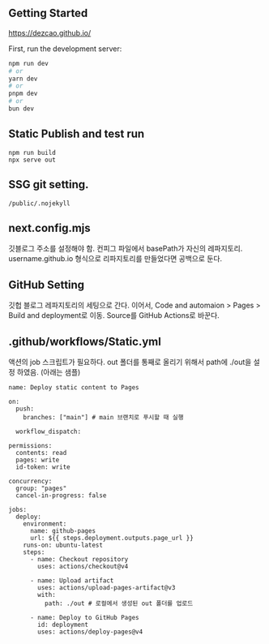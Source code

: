 ## Getting Started

https://dezcao.github.io/

First, run the development server:

```bash
npm run dev
# or
yarn dev
# or
pnpm dev
# or
bun dev
```

## Static Publish and test run

```
npm run build
npx serve out
```

## SSG git setting.

```
/public/.nojekyll
```

## next.config.mjs

깃블로그 주소를 설정해야 함. 컨피그 파일에서 basePath가 자신의 레파지토리.
username.github.io 형식으로 리파지토리를 만들었다면 공백으로 둔다.

## GitHub Setting

깃헙 블로그 레파지토리의 세팅으로 간다.
이어서, Code and automaion > Pages > Build and deployment로 이동.
Source를 GitHub Actions로 바꾼다.

## .github/workflows/Static.yml

액션의 job 스크립트가 필요하다.
out 폴더를 통째로 올리기 위해서 path에 ./out을 설정 하였음. (아래는 샘플)

```
name: Deploy static content to Pages

on:
  push:
    branches: ["main"] # main 브랜치로 푸시할 때 실행

  workflow_dispatch:

permissions:
  contents: read
  pages: write
  id-token: write

concurrency:
  group: "pages"
  cancel-in-progress: false

jobs:
  deploy:
    environment:
      name: github-pages
      url: ${{ steps.deployment.outputs.page_url }}
    runs-on: ubuntu-latest
    steps:
      - name: Checkout repository
        uses: actions/checkout@v4

      - name: Upload artifact
        uses: actions/upload-pages-artifact@v3
        with:
          path: ./out # 로컬에서 생성된 out 폴더를 업로드

      - name: Deploy to GitHub Pages
        id: deployment
        uses: actions/deploy-pages@v4

```
